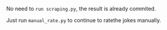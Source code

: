 No need to `run scraping.py`, the result is already commited.

Just run `manual_rate.py` to continue to ratethe jokes manually.
